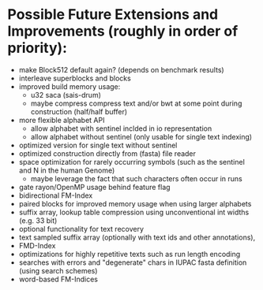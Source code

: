 # Possible Future Extensions and Improvements (roughly in order of priority):

- make Block512 default again? (depends on benchmark results)
- interleave superblocks and blocks
- improved build memory usage:
    - u32 saca (sais-drum)
    - maybe compress compress text and/or bwt at some point during construction (half/half buffer)
- more flexible alphabet API
    - allow alphabet with sentinel inclded in io representation
    - allow alphabet without sentinel (only usable for single text indexing)
- optimized version for single text without sentinel
- optimized construction directly from (fasta) file reader
- space optimization for rarely occurring symbols (such as the sentinel and N in the human Genome)
    - maybe leverage the fact that such characters often occur in runs
- gate rayon/OpenMP usage behind feature flag
- bidirectional FM-Index
- paired blocks for improved memory usage when using larger alphabets
- suffix array, lookup table compression using unconventional int widths (e.g. 33 bit)
- optional functionality for text recovery
- text sampled suffix array (optionally with text ids and other annotations),
- FMD-Index
- optimizations for highly repetitive texts such as run length encoding
- searches with errors and "degenerate" chars in IUPAC fasta definition (using search schemes)
- word-based FM-Indices
